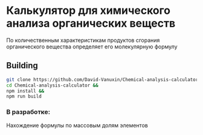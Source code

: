 # Калькулятор для химического анализа органических веществ
 
По количественным характеристикам продуктов сгорания органического вещества определяет его молекулярную формулу

## Building
```bash
git clone https://github.com/David-Vanuxin/Chemical-analysis-calculator.git &&
cd Chemical-analysis-calculator &&
npm install &&
npm run build
```

### В разработке:

Нахождение формулы по массовым долям элементов
